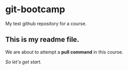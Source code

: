 # git-bootcamp
My test github repository for a course. 
## This is my readme file. 
We are about to attempt a **pull command** in this course. 

*So let's get start.*

